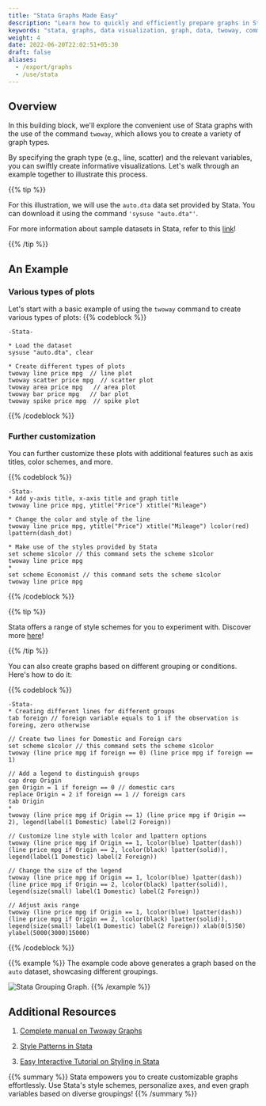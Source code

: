```yaml
---
title: "Stata Graphs Made Easy"
description: "Learn how to quickly and efficiently prepare graphs in Stata."
keywords: "stata, graphs, data visualization, graph, data, twoway, command, dataset, example, tutorial"
weight: 4
date: 2022-06-20T22:02:51+05:30
draft: false
aliases:
  - /export/graphs
  - /use/stata
---
```


## Overview

In this building block, we'll explore the convenient use of Stata graphs with the use of the command `twoway`, which allows you to create a variety of graph types. 

By specifying the graph type (e.g., line, scatter) and the relevant variables, you can swiftly create informative visualizations. Let's walk through an example together to illustrate this process.

{{% tip %}}

For this illustration, we will use the `auto.dta` data set provided by Stata. 
You can download it using the command `'sysuse "auto.dta"'`. 

For more information about sample datasets in Stata, refer to this [link](https://www.stata.com/manuals13/gsw1.pdf)!

{{% /tip %}}


## An Example

### Various types of plots
Let's start with a basic example of using the `twoway` command to create various types of plots: 
{{% codeblock %}}
```
-Stata-

* Load the dataset
sysuse "auto.dta", clear

* Create different types of plots
twoway line price mpg  // line plot
twoway scatter price mpg  // scatter plot
twoway area price mpg   // area plot
twoway bar price mpg   // bar plot
twoway spike price mpg  // spike plot
```
{{% /codeblock %}}

### Further customization
You can further customize these plots with additional features such as axis titles, color schemes, and more. 

{{% codeblock %}}
```
-Stata-
* Add y-axis title, x-axis title and graph title
twoway line price mpg, ytitle("Price") xtitle("Mileage")

* Change the color and style of the line  
twoway line price mpg, ytitle("Price") xtitle("Mileage") lcolor(red) lpattern(dash_dot)

* Make use of the styles provided by Stata
set scheme s1color // this command sets the scheme s1color
twoway line price mpg
*
set scheme Economist // this command sets the scheme s1color
twoway line price mpg
```
{{% /codeblock %}}

{{% tip %}}

Stata offers a range of style schemes for you to experiment with. Discover more [here](https://people.umass.edu/biostat690c/pdf/stata%20schemes%20and%20palettes.pdf)!

{{% /tip %}}

You can also create graphs based on different grouping or conditions. Here's how to do it:

{{% codeblock %}}
```
-Stata-
* Creating different lines for different groups
tab foreign // foreign variable equals to 1 if the observation is foreing, zero otherwise

// Create two lines for Domestic and Foreign cars
set scheme s1color // this command sets the scheme s1color
twoway (line price mpg if foreign == 0) (line price mpg if foreign == 1)

// Add a legend to distinguish groups
cap drop Origin
gen Origin = 1 if foreign == 0 // domestic cars
replace Origin = 2 if foreign == 1 // foreign cars
tab Origin
*
twoway (line price mpg if Origin == 1) (line price mpg if Origin == 2), legend(label(1 Domestic) label(2 Foreign))

// Customize line style with lcolor and lpattern options
twoway (line price mpg if Origin == 1, lcolor(blue) lpatter(dash)) (line price mpg if Origin == 2, lcolor(black) lpatter(solid)), legend(label(1 Domestic) label(2 Foreign))

// Change the size of the legend
twoway (line price mpg if Origin == 1, lcolor(blue) lpatter(dash)) (line price mpg if Origin == 2, lcolor(black) lpatter(solid)), legend(size(small) label(1 Domestic) label(2 Foreign))

// Adjust axis range
twoway (line price mpg if Origin == 1, lcolor(blue) lpatter(dash)) (line price mpg if Origin == 2, lcolor(black) lpatter(solid)), legend(size(small) label(1 Domestic) label(2 Foreign)) xlab(0(5)50) ylabel(5000(3000)15000)

```
{{% /codeblock %}}

{{% example %}}
The example code above generates a graph based on the `auto` dataset, showcasing different groupings.

![Stata Grouping Graph.](../images/stata_group.png)
{{% /example %}}


## Additional Resources  

1. [Complete manual on Twoway Graphs](https://www.stata.com/manuals/g-2graphtwoway.pdf#g-2graphtwoway)

2. [Style Patterns in Stata](https://www.stata.com/manuals13/g-4linepatternstyle.pdf#g-4linepatternstyle)

3. [Easy Interactive Tutorial on Styling in Stata](https://www.stata.com/meeting/germany18/slides/germany18_Jann.pdf)

{{% summary %}}
Stata empowers you to create customizable graphs effortlessly. Use Stata's style schemes, personalize axes, and even graph variables based on diverse groupings!
{{% /summary %}}

